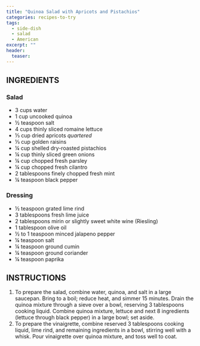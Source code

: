 ```yaml
---
title: "Quinoa Salad with Apricots and Pistachios"
categories: recipes-to-try
tags: 
  - side-dish
  - salad
  - American
excerpt: ""
header:
  teaser: 
---
```


## INGREDIENTS

### Salad
* 3 cups water
* 1 cup uncooked quinoa
* ½ teaspoon salt
* 4 cups thinly sliced romaine lettuce
* ⅓ cup dried apricots *quartered*
* ⅓ cup golden raisins
* ¼ cup shelled dry-roasted pistachios
* ¼ cup thinly sliced green onions
* ¼ cup chopped fresh parsley
* ¼ cup chopped fresh cilantro
* 2 tablespoons finely chopped fresh mint
* ¼ teaspoon black pepper

### Dressing
* ½ teaspoon grated lime rind
* 3 tablespoons fresh lime juice
* 2 tablespoons mirin or slightly sweet white wine (Riesling)
* 1 tablespoon olive oil
* ½ to 1 teaspoon minced jalapeno pepper
* ¼ teaspoon salt
* ¼ teaspoon ground cumin
* ¼ teaspoon ground coriander
* ¼ teaspoon paprika

## INSTRUCTIONS
1. To prepare the salad, combine water, quinoa, and salt in a large saucepan. Bring to a boil; reduce heat, and simmer 15 minutes. Drain the quinoa mixture through a sieve over a bowl, reserving 3 tablespoons cooking liquid. Combine quinoa mixture, lettuce and next 8 ingredients (lettuce through black pepper) in a large bowl; set aside.
2. To prepare the vinaigrette, combine reserved 3 tablespoons cooking liquid, lime rind, and remaining ingredients in a bowl, stirring well with a whisk. Pour vinaigrette over quinoa mixture, and toss well to coat.
